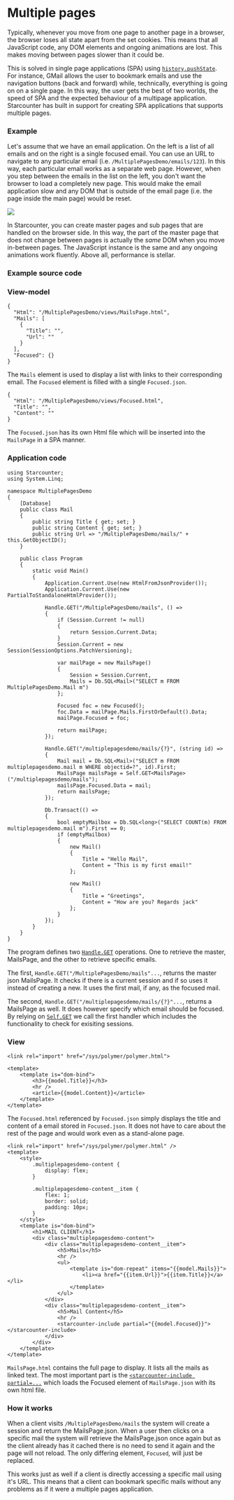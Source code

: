 # Multiple pages

Typically, whenever you move from one page to another page in a browser, the browser loses all state apart from the set cookies. This means that all JavaScript code, any DOM elements and ongoing animations are lost. This makes moving between pages slower than it could be.

This is solved in single page applications \(SPA\) using [`history.pushState`](https://developer.mozilla.org/en-US/docs/Web/Guide/API/DOM/Manipulating_the_browser_history). For instance, GMail allows the user to bookmark emails and use the navigation buttons \(back and forward\) while, technically, everything is going on on a single page. In this way, the user gets the best of two worlds, the speed of SPA and the expected behaviour of a multipage application. Starcounter has built in support for creating SPA applications that supports multiple pages.

### Example

Let's assume that we have an email application. On the left is a list of all emails and on the right is a single focused email. You can use an URL to navigate to any particular email \(i.e. `/MultiplePagesDemo/emails/123`\). In this way, each particular email works as a separate web page. However, when you step between the emails in the list on the left, you don't want the browser to load a completely new page. This would make the email application slow and any DOM that is outside of the email page \(i.e. the page inside the main page\) would be reset.



![](../.gitbook/assets/multiplepages.gif)



In Starcounter, you can create master pages and sub pages that are handled on the browser side. In this way, the part of the master page that does not change between pages is actually the _same_ DOM when you move in-between pages. The JavaScript instance is the same and any ongoing animations work fluently. Above all, performance is stellar.

### Example source code

### View-model



```
{
  "Html": "/MultiplePagesDemo/views/MailsPage.html",
  "Mails": [
    {
      "Title": "",
      "Url": ""
    }
  ],
  "Focused": {}
}
```

The `Mails` element is used to display a list with links to their corresponding email. The `Focused` element is filled with a single `Focused.json`.



```
{
  "Html": "/MultiplePagesDemo/views/Focused.html",
  "Title": "",
  "Content": ""
}
```

The `Focused.json` has its own Html file which will be inserted into the `MailsPage` in a SPA manner.

### Application code



```
using Starcounter;
using System.Linq;

namespace MultiplePagesDemo
{
    [Database]
    public class Mail
    {
        public string Title { get; set; }
        public string Content { get; set; }
        public string Url => "/MultiplePagesDemo/mails/" + this.GetObjectID();
    }

    public class Program
    {
        static void Main()
        {
            Application.Current.Use(new HtmlFromJsonProvider());
            Application.Current.Use(new PartialToStandaloneHtmlProvider());

            Handle.GET("/MultiplePagesDemo/mails", () =>
            {
                if (Session.Current != null)
                {
                    return Session.Current.Data;
                }
                Session.Current = new Session(SessionOptions.PatchVersioning);

                var mailPage = new MailsPage()
                {
                    Session = Session.Current,
                    Mails = Db.SQL<Mail>("SELECT m FROM MultiplePagesDemo.Mail m")
                };

                Focused foc = new Focused();
                foc.Data = mailPage.Mails.FirstOrDefault().Data;
                mailPage.Focused = foc;

                return mailPage;
            });

            Handle.GET("/multiplepagesdemo/mails/{?}", (string id) =>
            {
                Mail mail = Db.SQL<Mail>("SELECT m FROM multiplepagesdemo.mail m WHERE objectid=?", id).First;
                MailsPage mailsPage = Self.GET<MailsPage>("/multiplepagesdemo/mails");
                mailsPage.Focused.Data = mail;
                return mailsPage;
            });

            Db.Transact(() =>
            {
                bool emptyMailbox = Db.SQL<long>("SELECT COUNT(m) FROM multiplepagesdemo.mail m").First == 0;
                if (emptyMailbox)
                {
                    new Mail()
                    {
                        Title = "Hello Mail",
                        Content = "This is my first email!"
                    };

                    new Mail()
                    {
                        Title = "Greetings",
                        Content = "How are you? Regards jack"
                    };
                }
            });
        }
    }
}
```

The program defines two [`Handle.GET`](https://docs.starcounter.io/guides/network/handling-http-requests/) operations. One to retrieve the master, MailsPage, and the other to retrieve specific emails.

The first, `Handle.GET("/MultiplePagesDemo/mails"...`, returns the master json MailsPage. It checks if there is a current session and if so uses it instead of creating a new. It uses the first mail, if any, as the focused mail.

The second, `Handle.GET("/multiplepagesdemo/mails/{?}"...`, returns a MailsPage as well. It does however specify which email should be focused. By relying on [`Self.GET`](https://docs.starcounter.io/guides/network/internal-self-calls/) we call the first handler which includes the functionality to check for exisiting sessions.

### View





```
<link rel="import" href="/sys/polymer/polymer.html">

<template>
    <template is="dom-bind">
        <h3>{{model.Title}}</h3>
        <hr />
        <article>{{model.Content}}</article>
    </template>
</template>
```

The `Focused.html` referenced by `Focused.json` simply displays the title and content of a email stored in `Focused.json`. It does not have to care about the rest of the page and would work even as a stand-alone page.



```
<link rel="import" href="/sys/polymer/polymer.html" />
<template>
    <style>
        .multiplepagesdemo-content {
            display: flex;
        }

        .multiplepagesdemo-content__item {
            flex: 1;
            border: solid;
            padding: 10px;
        }
    </style>
    <template is="dom-bind">
        <h1>MAIL CLIENT</h1>
        <div class="multiplepagesdemo-content">
            <div class="multiplepagesdemo-content__item">
                <h5>Mails</h5>
                <hr />
                <ul>
                    <template is="dom-repeat" items="{{model.Mails}}">
                        <li><a href="{{item.Url}}">{{item.Title}}</a></li>
                    </template>
                </ul>
            </div>
            <div class="multiplepagesdemo-content__item">
                <h5>Mail Content</h5>
                <hr />
                <starcounter-include partial="{{model.Focused}}"></starcounter-include>
            </div>
        </div>
    </template>
</template>
```



`MailsPage.html` contains the full page to display. It lists all the mails as linked text. The most important part is the [`<starcounter-include partial=...`](https://docs.starcounter.io/guides/web-apps/html-views/) which loads the Focused element of `MailsPage.json` with its own html file.

### How it works

When a client visits `/MultiplePagesDemo/mails` the system will create a session and return the MailsPage.json. When a user then clicks on a specific mail the system will retrieve the MailsPage.json once again but as the client already has it cached there is no need to send it again and the page will not reload. The only differing element, `Focused`, will just be replaced.

This works just as well if a client is directly accessing a specific mail using it's URL. This means that a client can bookmark specific mails without any problems as if it were a multiple pages application.

